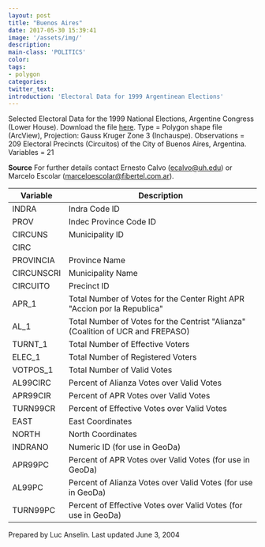 ```yaml
---
layout: post
title: "Buenos Aires"
date: 2017-05-30 15:39:41
image: '/assets/img/'
description:
main-class: 'POLITICS'
color:
tags:
- polygon
categories:
twitter_text:
introduction: 'Electoral Data for 1999 Argentinean Elections'
---
```

<script>
  var map = L.map('map');
  L.tileLayer('https://api.tiles.mapbox.com/v4/{id}/{z}/{x}/{y}.png?access_token=pk.eyJ1IjoibWFwYm94IiwiYSI6ImNpejY4NXVycTA2emYycXBndHRqcmZ3N3gifQ.rJcFIG214AriISLbB6B5aw', { <!--this is the URL for the Nepal Geojson-->
		maxZoom: 18,
		attribution: 'Map data &copy; <a href="http://openstreetmap.org">OpenStreetMap</a> contributors, ' +
			'<a href="http://creativecommons.org/licenses/by-sa/2.0/">CC-BY-SA</a>, ' +
			'Imagery © <a href="http://mapbox.com">Mapbox</a>',
		id: 'mapbox.light'
	}).addTo(map);

  map.scrollWheelZoom.disable();
  map.touchZoom.disable();
  var enableMapInteraction = function () {
      map.scrollWheelZoom.enable();
      map.touchZoom.enable();
  }
  $('#map').on('click touch', enableMapInteraction);

  var smallIcon = L.icon({
         iconUrl: 'http://www.hckrecruitment.nic.in/images/blue.png',
         iconSize: [16, 16], // size of the icon
         });

   function onEachFeature(feature, layer) {
     //console.log(feature);
     var txt = "";
     for (var fname in feature.properties) {
       txt += fname;
       txt += " : ";
       txt += feature.properties[fname];
       txt += "<br/>";
     }
     layer.bindPopup(txt);
   }


  // load GeoJSON from an external file
  // load GeoJSON from an external file
  $.getJSON("../data/Nepal.geojson",function(data){
    // add GeoJSON layer to the map once the file is loaded
    var json = L.geoJson(data, {
      pointToLayer: function(feature, latlng) {
        
        return L.marker(latlng, {
          icon: smallIcon
        });
      },
      onEachFeature: onEachFeature
    });
    json.addTo(map);
    map.fitBounds(json.getBounds());
  });

</script>
Selected Electoral Data for the 1999 National Elections, Argentine Congress (Lower House). Download the file [here](https://s3.amazonaws.com/geoda/data/buenosaires.zip).
Type = Polygon shape file (ArcView), Projection: Gauss Kruger Zone 3 (Inchauspe).
Observations = 209 Electoral Precincts (Circuitos) of the City of Buenos Aires, Argentina.
Variables = 21

**Source**
For further details contact Ernesto Calvo (ecalvo@uh.edu) or Marcelo Escolar (marceloescolar@fibertel.com.ar).

Variable | Description
---|---
INDRA | Indra Code ID
PROV | Indec Province Code ID
CIRCUNS | Municipality ID
CIRC |
PROVINCIA | Province Name
CIRCUNSCRI | Municipality Name
CIRCUITO | Precinct ID
APR_1 | Total Number of Votes for the Center Right APR "Accion por la Republica"
AL_1 | Total Number of Votes for the Centrist "Alianza" (Coalition of UCR and FREPASO)
TURNT_1 | Total Number of Effective Voters
ELEC_1 | Total Number of Registered Voters
VOTPOS_1 | Total Number of Valid Votes
AL99CIRC | Percent of Alianza Votes over Valid Votes
APR99CIR | Percent of APR Votes over Valid Votes
TURN99CR | Percent of Effective Votes over Valid Votes
EAST | East Coordinates
NORTH | North Coordinates
INDRANO | Numeric ID (for use in GeoDa)
APR99PC | Percent of APR Votes over Valid Votes (for use in GeoDa)
AL99PC | Percent of Alianza Votes over Valid Votes (for use in GeoDa)
TURN99PC | Percent of Effective Votes over Valid Votes (for use in GeoDa)

Prepared by Luc Anselin.
Last updated June 3, 2004
